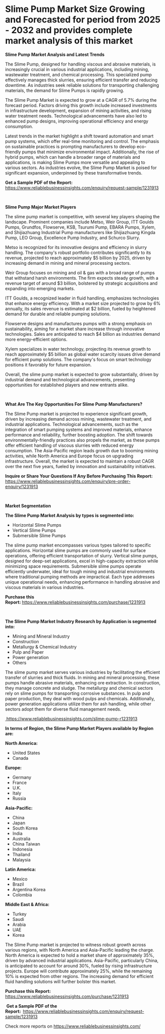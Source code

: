 <p><h1>Slime Pump Market Size Growing and Forecasted for period from 2025 - 2032 and provides complete market analysis of this market</h1></p><p><strong>Slime Pump Market Analysis and Latest Trends</strong></p>
<p><p>The Slime Pump, designed for handling viscous and abrasive materials, is increasingly crucial in various industrial applications, including mining, wastewater treatment, and chemical processing. This specialized pump effectively manages thick slurries, ensuring efficient transfer and reducing downtime. As industries seek reliable solutions for transporting challenging materials, the demand for Slime Pumps is rapidly growing.</p><p>The Slime Pump Market is expected to grow at a CAGR of 5.7% during the forecast period. Factors driving this growth include increased investments in infrastructure development, expansion of mining activities, and rising water treatment needs. Technological advancements have also led to enhanced pump designs, improving operational efficiency and energy consumption.</p><p>Latest trends in the market highlight a shift toward automation and smart pump systems, which offer real-time monitoring and control. The emphasis on sustainable practices is prompting manufacturers to develop eco-friendly pumps that minimize environmental impact. Additionally, the rise of hybrid pumps, which can handle a broader range of materials and applications, is making Slime Pumps more versatile and appealing to various sectors. As industries evolve, the Slime Pump Market is poised for significant expansion, underpinned by these transformative trends.</p></p>
<p><strong>Get a Sample PDF of the Report:&nbsp;</strong> <a href="https://www.reliablebusinessinsights.com/enquiry/request-sample/1231913?utm_campaign=2526&utm_medium=2&utm_source=Github&utm_content=ia&utm_term=21022025&utm_id=slime-pump">https://www.reliablebusinessinsights.com/enquiry/request-sample/1231913</a></p>
<p>&nbsp;</p>
<p><strong>Slime Pump Major Market Players</strong></p>
<p><p>The slime pump market is competitive, with several key players shaping the landscape. Prominent companies include Metso, Weir Group, ITT Goulds Pumps, Grundfos, Flowserve, KSB, Tsurumi Pump, EBARA Pumps, Xylem, and Shijiazhuang Industrial Pump manufacturers like Shijiazhuang Kingda Pump, LEO Group, Excellence Pump Industry, and Schurco Slurry.</p><p>Metso is recognized for its innovative designs and efficiency in slurry handling. The company's robust portfolio contributes significantly to its revenue, projected to reach approximately $5 billion by 2025, driven by increasing demand in mining and mineral processing sectors.</p><p>Weir Group focuses on mining and oil & gas with a broad range of pumps that withstand harsh environments. The firm expects steady growth, with a revenue target of around $3 billion, bolstered by strategic acquisitions and expanding into emerging markets.</p><p>ITT Goulds, a recognized leader in fluid handling, emphasizes technologies that enhance energy efficiency. With a market size projected to grow by 6% annually, its sales revenue is estimated at $2 billion, fueled by heightened demand for durable and reliable pumping solutions.</p><p>Flowserve designs and manufactures pumps with a strong emphasis on sustainability, aiming for a market share increase through innovative technologies. Sales are anticipated to reach $4 billion as industries demand more energy-efficient options.</p><p>Xylem specializes in water technology, projecting its revenue growth to reach approximately $5 billion as global water scarcity issues drive demand for efficient pump solutions. The company's focus on smart technology positions it favorably for future expansion.</p><p>Overall, the slime pump market is expected to grow substantially, driven by industrial demand and technological advancements, presenting opportunities for established players and new entrants alike.</p></p>
<p>&nbsp;</p>
<p><strong>What Are The Key Opportunities For Slime Pump Manufacturers?</strong></p>
<p><p>The Slime Pump market is projected to experience significant growth, driven by increasing demand across mining, wastewater treatment, and industrial applications. Technological advancements, such as the integration of smart pumping systems and improved materials, enhance performance and reliability, further boosting adoption. The shift towards environmentally-friendly practices also propels the market, as these pumps offer efficient handling of viscous slurries with reduced energy consumption. The Asia-Pacific region leads growth due to booming mining activities, while North America and Europe focus on upgrading infrastructure. Overall, the market is expected to maintain a robust CAGR over the next five years, fueled by innovation and sustainability initiatives.</p></p>
<p><strong>Inquire or Share Your Questions If Any Before Purchasing This Report:</strong> <a href="https://www.reliablebusinessinsights.com/enquiry/pre-order-enquiry/1231913?utm_campaign=2526&utm_medium=2&utm_source=Github&utm_content=ia&utm_term=21022025&utm_id=slime-pump">https://www.reliablebusinessinsights.com/enquiry/pre-order-enquiry/1231913</a></p>
<p>&nbsp;</p>
<p><strong>Market Segmentation</strong></p>
<p><strong>The Slime Pump Market Analysis by types is segmented into:</strong></p>
<p><ul><li>Horizontal Slime Pumps</li><li>Vertical Slime Pumps</li><li>Submersible Slime Pumps</li></ul></p>
<p><p>The slime pump market encompasses various types tailored to specific applications. Horizontal slime pumps are commonly used for surface operations, offering efficient transportation of slurry. Vertical slime pumps, designed for deep-set applications, excel in high-capacity extraction while minimizing space requirements. Submersible slime pumps operate efficiently underwater, ideal for tough mining and industrial environments where traditional pumping methods are impractical. Each type addresses unique operational needs, enhancing performance in handling abrasive and viscous materials in various industries.</p></p>
<p><strong>Purchase this Report:&nbsp;</strong><a href="https://www.reliablebusinessinsights.com/purchase/1231913?utm_campaign=2526&utm_medium=2&utm_source=Github&utm_content=ia&utm_term=21022025&utm_id=slime-pump">https://www.reliablebusinessinsights.com/purchase/1231913</a></p>
<p>&nbsp;</p>
<p><strong>The Slime Pump Market Industry Research by Application is segmented into:</strong></p>
<p><ul><li>Mining and Mineral Industry</li><li>Construction</li><li>Metallurgy & Chemical Industry</li><li>Pulp and Paper</li><li>Power generation</li><li>Others</li></ul></p>
<p><p>The slime pump market serves various industries by facilitating the efficient transfer of slurries and thick fluids. In mining and mineral processing, these pumps handle abrasive materials, enhancing ore extraction. In construction, they manage concrete and sludge. The metallurgy and chemical sectors rely on slime pumps for transporting corrosive substances. In pulp and paper production, they deal with wood pulps and chemicals. Additionally, power generation applications utilize them for ash handling, while other sectors adopt them for diverse fluid management needs.</p></p>
<p><a href="https://www.reliablebusinessinsights.com/slime-pump-r1231913?utm_campaign=2526&utm_medium=2&utm_source=Github&utm_content=ia&utm_term=21022025&utm_id=slime-pump">&nbsp;https://www.reliablebusinessinsights.com/slime-pump-r1231913</a></p>
<p><strong>In terms of Region, the Slime Pump Market Players available by Region are:</strong></p>
<p>
    <p> <strong> North America: </strong>
        <ul>
            <li>United States</li>
            <li>Canada</li>
        </ul>
        </p> 
    <p> <strong> Europe: </strong>
        <ul>
            <li>Germany</li>
            <li>France</li>
            <li>U.K.</li>
            <li>Italy</li>
            <li>Russia</li>
        </ul>
        </p> 
    <p> <strong> Asia-Pacific: </strong>
        <ul>
            <li>China</li>
            <li>Japan</li>
            <li>South Korea</li>
            <li>India</li>
            <li>Australia</li>
            <li>China Taiwan</li>
            <li>Indonesia</li>
            <li>Thailand</li>
            <li>Malaysia</li>
        </ul>
        </p> 
    <p> <strong> Latin America: </strong>
        <ul>
            <li>Mexico</li>
            <li>Brazil</li>
            <li>Argentina Korea</li>
            <li>Colombia</li>
        </ul>
        </p> 
    <p> <strong> Middle East & Africa: </strong>
        <ul>
            <li>Turkey</li>
            <li>Saudi</li>
            <li>Arabia</li>
            <li>UAE</li>
            <li>Korea</li>
        </ul>
    </p>
    </p>
<p><p>The Slime Pump market is projected to witness robust growth across various regions, with North America and Asia-Pacific leading the charge. North America is expected to hold a market share of approximately 35%, driven by advanced industrial applications. Asia-Pacific, particularly China, is anticipated to account for around 30%, fueled by rising infrastructure projects. Europe will contribute approximately 25%, while the remaining 10% is expected from other regions. The increasing demand for efficient fluid handling solutions will further bolster this market.</p></p>
<p><strong>Purchase this Report: </strong><a href="https://www.reliablebusinessinsights.com/purchase/1231913?utm_campaign=2526&utm_medium=2&utm_source=Github&utm_content=ia&utm_term=21022025&utm_id=slime-pump">https://www.reliablebusinessinsights.com/purchase/1231913</a></p>
<p>&nbsp;<strong>Get a Sample PDF of the Report:&nbsp;&nbsp;</strong><a href="https://www.reliablebusinessinsights.com/enquiry/request-sample/1231913?utm_campaign=2526&utm_medium=2&utm_source=Github&utm_content=ia&utm_term=21022025&utm_id=slime-pump">https://www.reliablebusinessinsights.com/enquiry/request-sample/1231913</a></p>
<p><strong></strong></p>
<p>Check more reports on <a href="https://www.reliablebusinessinsights.com/?utm_campaign=2526&utm_medium=2&utm_source=Github&utm_content=ia&utm_term=21022025&utm_id=slime-pump">https://www.reliablebusinessinsights.com/</a></p>